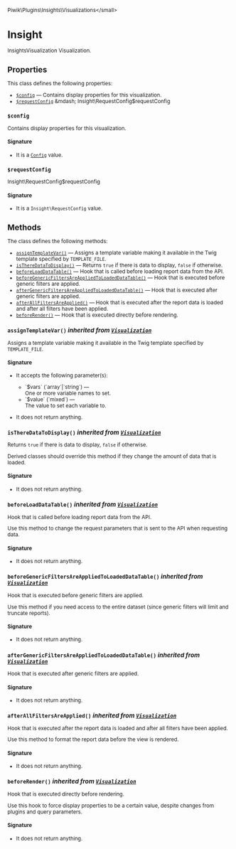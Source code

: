 <small>Piwik\Plugins\Insights\Visualizations\</small>

Insight
=======

InsightsVisualization Visualization.

Properties
----------

This class defines the following properties:

- [`$config`](#$config) &mdash; Contains display properties for this visualization.
- [`$requestConfig`](#$requestconfig) &mdash; Insight\RequestConfig$requestConfig

<a name="$config" id="$config"></a>
<a name="config" id="config"></a>
### `$config`

Contains display properties for this visualization.

#### Signature

- It is a [`Config`](../../../../Piwik/ViewDataTable/Config.md) value.

<a name="$requestconfig" id="$requestconfig"></a>
<a name="requestConfig" id="requestConfig"></a>
### `$requestConfig`

Insight\RequestConfig$requestConfig

#### Signature

- It is a `Insight\RequestConfig` value.

Methods
-------

The class defines the following methods:

- [`assignTemplateVar()`](#assigntemplatevar) &mdash; Assigns a template variable making it available in the Twig template specified by `TEMPLATE_FILE`.
- [`isThereDataToDisplay()`](#istheredatatodisplay) &mdash; Returns `true` if there is data to display, `false` if otherwise.
- [`beforeLoadDataTable()`](#beforeloaddatatable) &mdash; Hook that is called before loading report data from the API.
- [`beforeGenericFiltersAreAppliedToLoadedDataTable()`](#beforegenericfiltersareappliedtoloadeddatatable) &mdash; Hook that is executed before generic filters are applied.
- [`afterGenericFiltersAreAppliedToLoadedDataTable()`](#aftergenericfiltersareappliedtoloadeddatatable) &mdash; Hook that is executed after generic filters are applied.
- [`afterAllFiltersAreApplied()`](#afterallfiltersareapplied) &mdash; Hook that is executed after the report data is loaded and after all filters have been applied.
- [`beforeRender()`](#beforerender) &mdash; Hook that is executed directly before rendering.

<a name="assigntemplatevar" id="assigntemplatevar"></a>
<a name="assignTemplateVar" id="assignTemplateVar"></a>
### `assignTemplateVar()` *inherited from [`Visualization`](../../../../Piwik/Plugin/Visualization.md)*
Assigns a template variable making it available in the Twig template specified by `TEMPLATE_FILE`.

#### Signature

-  It accepts the following parameter(s):

   <ul>
   <li>
      <div markdown="1" class="parameter">
      `$vars` (`array`|`string`) &mdash;

      <div markdown="1" class="param-desc"> One or more variable names to set.</div>

      <div style="clear:both;"/>

      </div>
   </li>
   <li>
      <div markdown="1" class="parameter">
      `$value` (`mixed`) &mdash;

      <div markdown="1" class="param-desc"> The value to set each variable to.</div>

      <div style="clear:both;"/>

      </div>
   </li>
   </ul>
- It does not return anything.

<a name="istheredatatodisplay" id="istheredatatodisplay"></a>
<a name="isThereDataToDisplay" id="isThereDataToDisplay"></a>
### `isThereDataToDisplay()` *inherited from [`Visualization`](../../../../Piwik/Plugin/Visualization.md)*
Returns `true` if there is data to display, `false` if otherwise.

Derived classes should override this method if they change the amount of data that is loaded.

#### Signature

- It does not return anything.

<a name="beforeloaddatatable" id="beforeloaddatatable"></a>
<a name="beforeLoadDataTable" id="beforeLoadDataTable"></a>
### `beforeLoadDataTable()` *inherited from [`Visualization`](../../../../Piwik/Plugin/Visualization.md)*
Hook that is called before loading report data from the API.

Use this method to change the request parameters that is sent to the API when requesting
data.

#### Signature

- It does not return anything.

<a name="beforegenericfiltersareappliedtoloadeddatatable" id="beforegenericfiltersareappliedtoloadeddatatable"></a>
<a name="beforeGenericFiltersAreAppliedToLoadedDataTable" id="beforeGenericFiltersAreAppliedToLoadedDataTable"></a>
### `beforeGenericFiltersAreAppliedToLoadedDataTable()` *inherited from [`Visualization`](../../../../Piwik/Plugin/Visualization.md)*
Hook that is executed before generic filters are applied.

Use this method if you need access to the entire dataset (since generic filters will
limit and truncate reports).

#### Signature

- It does not return anything.

<a name="aftergenericfiltersareappliedtoloadeddatatable" id="aftergenericfiltersareappliedtoloadeddatatable"></a>
<a name="afterGenericFiltersAreAppliedToLoadedDataTable" id="afterGenericFiltersAreAppliedToLoadedDataTable"></a>
### `afterGenericFiltersAreAppliedToLoadedDataTable()` *inherited from [`Visualization`](../../../../Piwik/Plugin/Visualization.md)*
Hook that is executed after generic filters are applied.

#### Signature

- It does not return anything.

<a name="afterallfiltersareapplied" id="afterallfiltersareapplied"></a>
<a name="afterAllFiltersAreApplied" id="afterAllFiltersAreApplied"></a>
### `afterAllFiltersAreApplied()` *inherited from [`Visualization`](../../../../Piwik/Plugin/Visualization.md)*
Hook that is executed after the report data is loaded and after all filters have been applied.

Use this method to format the report data before the view is rendered.

#### Signature

- It does not return anything.

<a name="beforerender" id="beforerender"></a>
<a name="beforeRender" id="beforeRender"></a>
### `beforeRender()` *inherited from [`Visualization`](../../../../Piwik/Plugin/Visualization.md)*
Hook that is executed directly before rendering.

Use this hook to force display properties to
be a certain value, despite changes from plugins and query parameters.

#### Signature

- It does not return anything.

